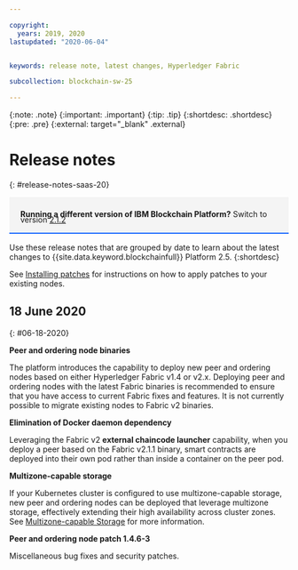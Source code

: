 ```yaml
---

copyright:
  years: 2019, 2020
lastupdated: "2020-06-04"


keywords: release note, latest changes, Hyperledger Fabric

subcollection: blockchain-sw-25

---
```


{:note: .note}
{:important: .important}
{:tip: .tip}
{:shortdesc: .shortdesc}
{:pre: .pre}
{:external: target="_blank" .external}

# Release notes
{: #release-notes-saas-20}

<div style="background-color: #f4f4f4; padding-left: 20px; border-bottom: 2px solid #0f62fe; padding-top: 12px; padding-bottom: 4px; margin-bottom: 16px;">
  <p style="line-height: 10px;">
    <strong>Running a different version of IBM Blockchain Platform?</strong> Switch to version
    <a href="https://cloud.ibm.com/docs/blockchain-sw?topic=blockchain-sw-release-notes-saas-20">2.1.2</a>
    </p>
</div>


Use these release notes that are grouped by date to learn about the latest changes to {{site.data.keyword.blockchainfull}} Platform 2.5.
{:shortdesc}

See [Installing patches](/docs/blockchain-sw-25?topic=blockchain-sw-25-console-icp-manage#ibp-console-manage-patch) for instructions on how to apply patches to your existing nodes.

## 18 June 2020
{: #06-18-2020}

**Peer and ordering node binaries**

The platform introduces the capability to deploy new peer and ordering nodes based on either Hyperledger Fabric v1.4 or v2.x. Deploying peer and ordering nodes with the latest Fabric binaries is recommended to ensure that you have access to current Fabric fixes and features. It is not currently possible to migrate existing nodes to Fabric v2 binaries.

**Elimination of Docker daemon dependency**

Leveraging the Fabric v2 **external chaincode launcher** capability, when you deploy a peer based on the Fabric v2.1.1 binary, smart contracts are deployed into their own pod rather than inside a container on the peer pod.

**Multizone-capable storage**

If your Kubernetes cluster is configured to use multizone-capable storage, new peer and ordering nodes can be deployed that leverage multizone storage, effectively extending their high availability across cluster zones. See [Multizone-capable Storage](/docs/blockchain-sw-25?topic=blockchain-sw-25-ibp-v2-deploy-iks#ibp-console-storage-multizone) for more information.

**Peer and ordering node patch 1.4.6-3**

Miscellaneous bug fixes and security patches.

